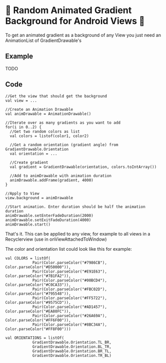 # 🌈 Random Animated Gradient Background for Android Views 🌈

To get an animated gradient as a background of any View you just need an AnimationList of GradientDrawable's

## Example

TODO

## Code

```
//Get the view that should get the background
val view = ...

//Create an Animation Drawable
val animDrawable = AnimationDrawable()

//Iterate over as many gradients as you want to add
for(i in 0..2) {
  //Get two random colors as list
  val colors = listof(color1, color2)
  
  //Get a random orientation (gradient angle) from GradientDrawable.Orientation
  val orientation = ...
  
  //Create gradient
  val gradient = GradientDrawable(orientation, colors.toIntArray())
  
  //Add to animDrawable with animation duration
  animDrawable.addFrame(gradient, 4000)
}

//Apply to View
view.background = animDrawable

//Start animation. Enter duration should be half the animation duration
animDrawable.setEnterFadeDuration(2000)
animDrawable.setExitFadeDuration(4000)
animDrawable.start()

```

That's it. This can be applied to any view, for example to all views in a Recyclerview (use in onViewAttachedToWindow)

The color and orientation list could look like this for example: 

```
val COLORS = listOf(
            Pair(Color.parseColor("#7986CB"), Color.parseColor("#D50000")),
            Pair(Color.parseColor("#E91E63"), Color.parseColor("#7B1FA2")),
            Pair(Color.parseColor("#00BCD4"), Color.parseColor("#C0CA33")),
            Pair(Color.parseColor("#FBC02D"), Color.parseColor("#795548")),
            Pair(Color.parseColor("#FF5722"), Color.parseColor("#9575CD")),
            Pair(Color.parseColor("#AD1457"), Color.parseColor("#EA80FC")),
            Pair(Color.parseColor("#26A69A"), Color.parseColor("#FF6F00")),
            Pair(Color.parseColor("#8BC34A"), Color.parseColor("#FF8F00")))
    
val ORIENTATIONS = listOf(
            GradientDrawable.Orientation.TL_BR,
            GradientDrawable.Orientation.BL_TR,
            GradientDrawable.Orientation.BR_TL,
            GradientDrawable.Orientation.TR_BL)
```
